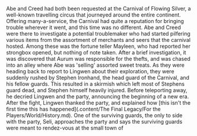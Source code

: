 Abe and Creed had both been requested at the Carnival of Flowing Silver, a well-known travelling circus that journeyed around the entire continent. Offering many-a-service, the Carnival had quite a reputation for bringing trouble wherever it went, and this time was no different. Abe and Creed were there to investigate a potential troublemaker who had started pilfering various items from the assortment of merchants and seers that the carnival hosted. Among these was the fortune teller Mayleen, who had reported her strongbox opened, but nothing of note taken. After a brief investigation, it was discovered that Aurum was responsible for the thefts, and was chased into an alley where Abe was 'selling' assorted sweet treats. As they were heading back to report to Lingwen about their exploration, they were suddenly rushed by Stephen Ironhand, the head guard of the Carnival, and his fellow guards. This resulted in a skirmish which left most of Stephens guard dead, and Stephen himself heavily injured. Before teleporting away, he decried Lingwen and the party, announcing the beginning of a new era. After the fight, Lingwen thanked the party, and explained how [this isn't the first time this has happened](.content/The Final Legacy/For the Players/World/History.md). One of the surviving guards, the only to side with the party, Seli, approaches the party and says the surviving guards were meant to rendez-vous at the small town of 
